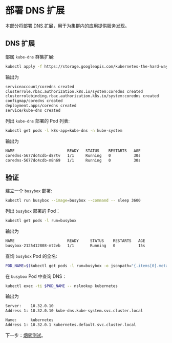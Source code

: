 # 部署 DNS 扩展

本部分将部署 [DNS 扩展](https://kubernetes.io/docs/concepts/services-networking/dns-pod-service/)，用于为集群内的应用提供服务发现。

## DNS 扩展

部属 `kube-dns` 群集扩展:

```bash
kubectl apply -f https://storage.googleapis.com/kubernetes-the-hard-way/coredns-1.7.0.yaml
```

输出为

```bash
serviceaccount/coredns created
clusterrole.rbac.authorization.k8s.io/system:coredns created
clusterrolebinding.rbac.authorization.k8s.io/system:coredns created
configmap/coredns created
deployment.apps/coredns created
service/kube-dns created
```

列出 `kube-dns` 部署的 Pod 列表:

```bash
kubectl get pods -l k8s-app=kube-dns -n kube-system
```

输出为

```bash
NAME                       READY   STATUS    RESTARTS   AGE
coredns-5677dc4cdb-d8rtv   1/1     Running   0          30s
coredns-5677dc4cdb-m8n69   1/1     Running   0          30s
```

## 验证

建立一个 `busybox` 部署:

```bash
kubectl run busybox --image=busybox --command -- sleep 3600
```

列出 `busybox` 部署的 Pod：

```bash
kubectl get pods -l run=busybox
```

输出为

```bash
NAME                       READY     STATUS    RESTARTS   AGE
busybox-2125412808-mt2vb   1/1       Running   0          15s
```

查询 `busybox` Pod 的全名:

```bash
POD_NAME=$(kubectl get pods -l run=busybox -o jsonpath="{.items[0].metadata.name}")
```

在 `busybox` Pod 中查询 DNS：

```bash
kubectl exec -ti $POD_NAME -- nslookup kubernetes
```

输出为

```bash
Server:    10.32.0.10
Address 1: 10.32.0.10 kube-dns.kube-system.svc.cluster.local

Name:      kubernetes
Address 1: 10.32.0.1 kubernetes.default.svc.cluster.local
```

下一步：[烟雾测试](13-smoke-test.md)。

